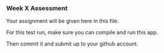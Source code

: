 ### Week X Assessment

Your assignment will be given here in this file.

For this test run, make sure you can compile and run this app.

Then commit it and submit up to your github account.